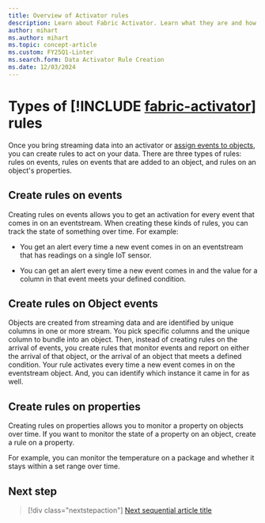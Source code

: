 ```yaml
---
title: Overview of Activator rules
description: Learn about Fabric Activator. Learn what they are and how to create them on events, properties, and objects. Use rules to get notifications about your data and to automate workflows.
author: mihart
ms.author: mihart
ms.topic: concept-article
ms.custom: FY25Q1-Linter
ms.search.form: Data Activator Rule Creation
ms.date: 12/03/2024
---
```


# Types of [!INCLUDE [fabric-activator](../includes/fabric-activator.md)] rules

Once you bring streaming data into an activator or [assign events to objects](activator-assign-data-objects.md#assign-data-to-objects-in-activator), you can create rules to act on your data. There are three types of rules: rules on events, rules on events that are added to an object, and rules on an object's properties.  

## Create rules on events

Creating rules on events allows you to get an activation for every event that comes in on an eventstream. When creating these kinds of rules, you can track the state of something over time. For example:

- You get an alert every time a new event comes in on an eventstream that has readings on a single IoT sensor.

- You can get an alert every time a new event comes in and the value for a column in that event meets your defined condition.

## Create rules on Object events

Objects are created from streaming data and are identified by unique columns in one or more stream. You pick specific columns and the unique column to bundle into an object. Then, instead of creating rules on the arrival of events, you create rules that monitor events and report on either the arrival of that object, or the arrival of an object that meets a defined condition. Your rule activates every time a new event comes in on the eventstream object. And, you can identify which instance it came in for as well. 

## Create rules on properties

Creating rules on properties allows you to monitor a property on objects over time. If you want to monitor the state of a property on an object, create a rule on a property.

For example, you can monitor the temperature on a package and whether it stays within a set range over time.


## Next step

> [!div class="nextstepaction"]
> [Next sequential article title](activator-create-activators.md)